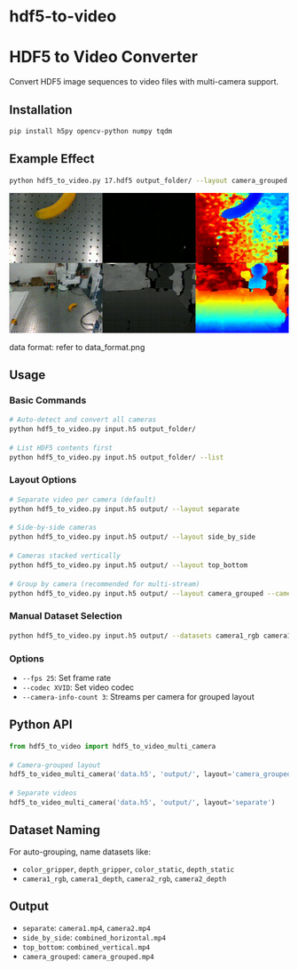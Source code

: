 # hdf5-to-video
# HDF5 to Video Converter

Convert HDF5 image sequences to video files with multi-camera support.

## Installation
```bash
pip install h5py opencv-python numpy tqdm
```
## Example Effect
```bash
python hdf5_to_video.py 17.hdf5 output_folder/ --layout camera_grouped
```
![Demo](demo.gif)

data format: refer to data_format.png

## Usage

### Basic Commands
```bash
# Auto-detect and convert all cameras
python hdf5_to_video.py input.h5 output_folder/

# List HDF5 contents first
python hdf5_to_video.py input.h5 output_folder/ --list
```

### Layout Options
```bash
# Separate video per camera (default)
python hdf5_to_video.py input.h5 output/ --layout separate

# Side-by-side cameras
python hdf5_to_video.py input.h5 output/ --layout side_by_side

# Cameras stacked vertically
python hdf5_to_video.py input.h5 output/ --layout top_bottom

# Group by camera (recommended for multi-stream)
python hdf5_to_video.py input.h5 output/ --layout camera_grouped --camera-info-count 3
```

### Manual Dataset Selection
```bash
python hdf5_to_video.py input.h5 output/ --datasets camera1_rgb camera1_depth camera2_rgb camera2_depth
```

### Options
- `--fps 25`: Set frame rate
- `--codec XVID`: Set video codec
- `--camera-info-count 3`: Streams per camera for grouped layout

## Python API
```python
from hdf5_to_video import hdf5_to_video_multi_camera

# Camera-grouped layout
hdf5_to_video_multi_camera('data.h5', 'output/', layout='camera_grouped', camera_info_count=3)

# Separate videos
hdf5_to_video_multi_camera('data.h5', 'output/', layout='separate')
```

## Dataset Naming
For auto-grouping, name datasets like:
- `color_gripper`, `depth_gripper`, `color_static`, `depth_static`
- `camera1_rgb`, `camera1_depth`, `camera2_rgb`, `camera2_depth`

## Output
- `separate`: `camera1.mp4`, `camera2.mp4`
- `side_by_side`: `combined_horizontal.mp4`
- `top_bottom`: `combined_vertical.mp4`
- `camera_grouped`: `camera_grouped.mp4`
